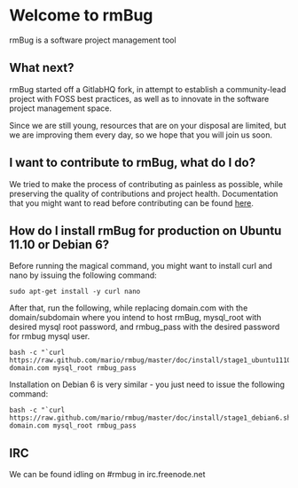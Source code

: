 # Welcome to rmBug

rmBug is a software project management tool 

## What next?

rmBug started off a GitlabHQ fork, in attempt to establish a community-lead
project with FOSS best practices, as well as to innovate in the software project
management space.

Since we are still young, resources that are on your disposal are limited, but
we are improving them every day, so we hope that you will join us soon.

## I want to contribute to rmBug, what do I do?

We tried to make the process of contributing as painless as possible, while preserving
the quality of contributions and project health. Documentation that you might want to
read before contributing can be found [here](https://github.com/mario/rmbug/tree/master/doc).

## How do I install rmBug for production on Ubuntu 11.10 or Debian 6?

Before running the magical command, you might want to install curl and nano by issuing the following
command:

	sudo apt-get install -y curl nano

After that, run the following, while replacing domain.com with the domain/subdomain where you
intend to host rmBug, mysql_root with desired mysql root password, and rmbug_pass with the
desired password for rmbug mysql user.

	bash -c "`curl https://raw.github.com/mario/rmbug/master/doc/install/stage1_ubuntu1110.sh`" domain.com mysql_root rmbug_pass
	
Installation on Debian 6 is very similar - you just need to issue the following command:

	bash -c "`curl https://raw.github.com/mario/rmbug/master/doc/install/stage1_debian6.sh`" domain.com mysql_root rmbug_pass

## IRC

We can be found idling on #rmbug in irc.freenode.net
